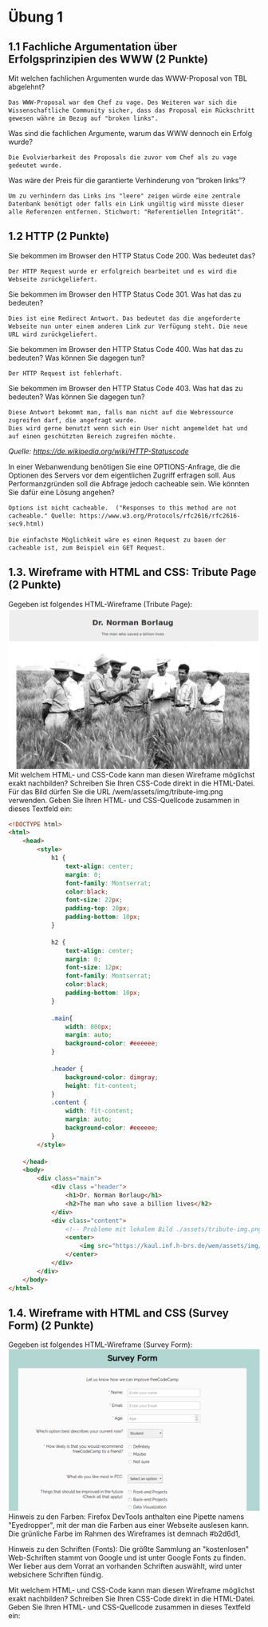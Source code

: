 # Übung 1

## 1.1 Fachliche Argumentation über Erfolgsprinzipien des WWW (2 Punkte)
Mit welchen fachlichen Argumenten wurde das WWW-Proposal von TBL abgelehnt?

```
Das WWW-Proposal war dem Chef zu vage. Des Weiteren war sich die Wissenschaftliche Community sicher, dass das Proposal ein Rückschritt gewesen währe im Bezug auf "broken links".
```
Was sind die fachlichen Argumente, warum das WWW dennoch ein Erfolg wurde?

```
Die Evolvierbarkeit des Proposals die zuvor vom Chef als zu vage gedeutet wurde.
```

Was wäre der Preis für die garantierte Verhinderung von “broken links”?

```
Um zu verhindern das Links ins "leere" zeigen würde eine zentrale Datenbank benötigt oder falls ein Link ungültig wird müsste dieser alle Referenzen entfernen. Stichwort: "Referentiellen Integrität".
```

## 1.2 HTTP (2 Punkte)
Sie bekommen im Browser den HTTP Status Code 200. Was bedeutet das?

```
Der HTTP Request wurde er erfolgreich bearbeitet und es wird die Webseite zurückgeliefert.
```

Sie bekommen im Browser den HTTP Status Code 301. Was hat das zu bedeuten?

```
Dies ist eine Redirect Antwort. Das bedeutet das die angeforderte Webseite nun unter einem anderen Link zur Verfügung steht. Die neue URL wird zurückgeliefert.
```

Sie bekommen im Browser den HTTP Status Code 400. Was hat das zu bedeuten? Was können Sie dagegen tun?

```
Der HTTP Request ist fehlerhaft.
```

Sie bekommen im Browser den HTTP Status Code 403. Was hat das zu bedeuten? Was können Sie dagegen tun?

```
Diese Antwort bekommt man, falls man nicht auf die Webressource zugreifen darf, die angefragt wurde. 
Dies wird gerne benutzt wenn sich ein User nicht angemeldet hat und auf einen geschützten Bereich zugreifen möchte.
```
<i>Quelle: https://de.wikipedia.org/wiki/HTTP-Statuscode</i>

In einer Webanwendung benötigen Sie eine OPTIONS-Anfrage, die die Optionen des Servers vor dem eigentlichen Zugriff erfragen soll. Aus Performanzgründen soll die Abfrage jedoch cacheable sein. Wie könnten Sie dafür eine Lösung angehen?

```
Options ist nicht cacheable.  ("Responses to this method are not cacheable." Quelle: https://www.w3.org/Protocols/rfc2616/rfc2616-sec9.html)

Die einfachste Möglichkeit wäre es einen Request zu bauen der cacheable ist, zum Beispiel ein GET Request.
```

## 1.3. Wireframe with HTML and CSS: Tribute Page (2 Punkte)
Gegeben ist folgendes HTML-Wireframe (Tribute Page):
![](./Assets/tribute.png)
Mit welchem HTML- und CSS-Code kann man diesen Wireframe möglichst exakt nachbilden?
Schreiben Sie Ihren CSS-Code direkt in die HTML-Datei. Für das Bild dürfen Sie die URL /wem/assets/img/tribute-img.png verwenden.
Geben Sie Ihren HTML- und CSS-Quellcode zusammen in dieses Textfeld ein:

```html
<!DOCTYPE html>
<html>
    <head>
        <style>
            h1 {
                text-align: center;
                margin: 0;
                font-family: Montserrat;
                color:black;
                font-size: 22px;
                padding-top: 20px;
                padding-bottom: 10px;
            }

            h2 {
                text-align: center;
                margin: 0;
                font-size: 12px;
                font-family: Montserrat;
                color:black;
                padding-bottom: 10px;
            }

            .main{
                width: 800px;
                margin: auto;
                background-color: #eeeeee;
            }

            .header {
                background-color: dimgray;
                height: fit-content;
            }
            .content {
                width: fit-content;
                margin: auto;
                background-color: #eeeeee;
            }
        </style>

    </head>
    <body>
        <div class="main">
            <div class ="header">
                <h1>Dr. Norman Borlaug</h1>
                <h2>The man who save a billion lives</h2>
            </div>
            <div class="content">
                <!-- Probleme mit lokalem Bild ./assets/tribute-img.png -->
                <center> 
                    <img src="https://kaul.inf.h-brs.de/wem/assets/img/tribute-img.png" style="width: 70%;">
                </center>
            </div>
        </div>
    </body>
</html>
```

## 1.4. Wireframe with HTML and CSS (Survey Form) (2 Punkte)
Gegeben ist folgendes HTML-Wireframe (Survey Form):
![](./Assets/survey.png)
Hinweis zu den Farben: Firefox DevTools anthalten eine Pipette namens "Eyedropper", mit der man die Farben aus einer Webseite auslesen kann. Die grünliche Farbe im Rahmen des Wireframes ist demnach #b2d6d1,

Hinweis zu den Schriften (Fonts): Die größte Sammlung an "kostenlosen" Web-Schriften stammt von Google und ist unter Google Fonts zu finden. Wer lieber aus dem Vorrat an vorhanden Schriften auswählt, wird unter websichere Schriften fündig.

Mit welchem HTML- und CSS-Code kann man diesen Wireframe möglichst exakt nachbilden?
Schreiben Sie Ihren CSS-Code direkt in die HTML-Datei. Geben Sie Ihren HTML- und CSS-Quellcode zusammen in dieses Textfeld ein:

```html

```